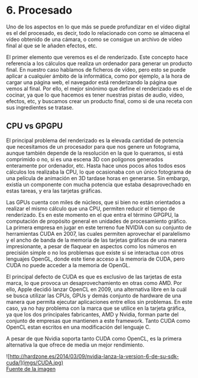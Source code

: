 # 6. Procesado
Uno de los aspectos en lo que más se puede profundizar en el vídeo digital es el del procesado, es decir, todo lo relacionado con como se almacena el vídeo obtenido de una cámara, o como se consigue un archivo de vídeo final al que se le añaden efectos, etc. 

El primer elemento que veremos es el de renderizado. Este concepto hace referencia a los cálculos que realiza un ordenador para generar un producto final. En nuestro caso hablamos de ficheros de vídeo, pero esto se puede aplicar a cualquier ámbito de la informática, como por ejemplo, a la hora de cargar una página web, el navegador está renderizando la página que vemos al final. Por ello, el mejor sinónimo que define el renderizado es el de cocinar, ya que lo que hacemos es tener nuestras pistas de audio, vídeo, efectos, etc, y buscamos crear un producto final, como si de una receta con sus ingredientes se tratase.

## CPU vs GPGPU
El principal problema del renderizado es la elevada cantidad de potencia que necesitamos de un procesador para que nos genere un fotograma, aunque también depende de la resolución en la que lo queramos, si está comprimido o no, si es una escena 3D con polígonos generados enteramente por ordenador, etc. Hasta hace unos pocos años todos esos cálculos los realizaba la CPU, lo que ocasionaba con un único fotograma de una película de animación en 3D tardase horas en generarse. Sin embargo, existía un componente con mucha potencia que estaba desaprovechado en estas tareas, y era las tarjetas gráficas. 

Las GPUs cuenta con miles de núcleos, que si bien no están orientados a realizar el mismo cálculo que una CPU, permiten reducir el tiempo de renderizado. Es en este momento en el que entra el término GPGPU, la computación de propósito general en unidades de procesamiento gráfico. La primera empresa en jugar en este terreno fue NVIDIA con su conjunto de herramientas CUDA en 2007, las cuales permiten aprovechar el paralelismo y el ancho de banda de la memoria de las tarjetas gráficas de una manera impresionante, a pesar de flaquear en aspectos como los números en precisión simple o no los problemas que existe si se interactua con otros lenguajes OpenGL, donde este tiene acceso a la memoria de CUDA, pero CUDA no puede acceder a la memoria de OpenGL.

El principal defecto de CUDA es que es exclusivo de las tarjetas de esta marca, lo que provoca un desaprovechamiento en otras como AMD. Por ello, Apple decidió lanzar OpenCL en 2009, una alternativa libre en la cuál se busca utilizar las CPUs, GPUs y demás conjunto de hardware de una manera que permita ejecutar aplicaciones entre ellos sin problemas. En este caso, ya no hay problema con la marca que se utilice en la tarjeta gráfica, ya que los dos principales fabricantes, AMD y Nvidia, forman parte del conjunto de empresas que mantienen a este framework. Tanto CUDA como OpenCL estan escritos en una modificación del lenguaje C.

A pesar de que Nvidia soporta tanto CUDA como OpenCL, es la primera alternativa la que ofrece de media un mejor rendimiento.

![http://hardzone.es/2014/03/09/nvidia-lanza-la-version-6-de-su-sdk-cuda/](imgs/CUDA.jpg)  
[Fuente de la imagen](http://hardzone.es/2014/03/09/nvidia-lanza-la-version-6-de-su-sdk-cuda/)